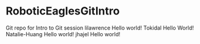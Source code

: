 # RoboticEaglesGitIntro
Git repo for Intro to Git session
lilawrence Hello world!
Tokidal Hello World!
Natalie-Huang Hello world!
jhajel Hello world!
